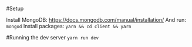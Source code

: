 #Setup

Install MongoDB:
https://docs.mongodb.com/manual/installation/
And run:
`mongod`
Install packages:
`yarn && cd client && yarn`

#Running the dev server
`yarn run dev`